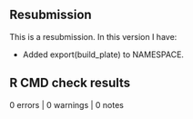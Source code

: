 ## Resubmission
This is a resubmission. In this version I have:

* Added export(build_plate) to NAMESPACE.

## R CMD check results

0 errors | 0 warnings | 0 notes

